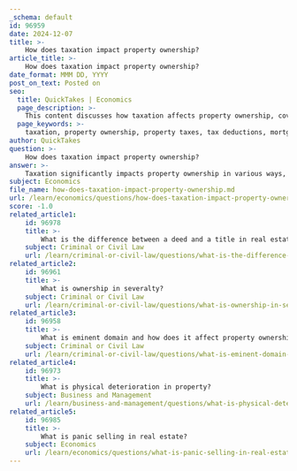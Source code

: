 ```yaml
---
_schema: default
id: 96959
date: 2024-12-07
title: >-
    How does taxation impact property ownership?
article_title: >-
    How does taxation impact property ownership?
date_format: MMM DD, YYYY
post_on_text: Posted on
seo:
  title: QuickTakes | Economics
  page_description: >-
    This content discusses how taxation affects property ownership, covering aspects such as property taxes, tax deductions for homeowners, the impact of imputed rental income, and the importance of ownership structures on tax obligations.
  page_keywords: >-
    taxation, property ownership, property taxes, tax deductions, mortgage interest, real estate market, financial burden, tax initiatives, ownership structure, market stability, wealth building, imputed rental income, estate planning
author: QuickTakes
question: >-
    How does taxation impact property ownership?
answer: >-
    Taxation significantly impacts property ownership in various ways, influencing both the financial burden on homeowners and the overall real estate market dynamics. Here are some key points regarding the effects of taxation on property ownership:\n\n1. **Property Taxes**: Homeowners are subject to property taxes, which are levied on real estate based on its assessed value. Rising property taxes can create financial strain, particularly for middle-class homeowners. This has led to calls for restoring state and local tax deductions to alleviate the tax burden and protect the value of homeownership as a means of building wealth and fostering strong communities.\n\n2. **Tax Deductions**: One of the primary tax benefits of owning a home is the ability to deduct mortgage interest and property tax payments from federal taxable income, provided homeowners itemize their deductions. This can significantly reduce the overall tax liability for homeowners, making property ownership more financially attractive.\n\n3. **Imputed Rental Income**: Homeowners benefit from the imputed rental income they receive from their property, which is not taxed. This aspect of homeownership can enhance the financial appeal of owning property compared to renting.\n\n4. **Impact of Tax Initiatives**: The effects of existing or proposed property tax initiatives can vary widely by community. Understanding the local property-level impacts is crucial, as different counties report tax payment data differently, complicating the assessment of how tax changes affect owner-occupied properties.\n\n5. **Ownership Structure and Tax Implications**: The type of ownership (e.g., sole ownership, joint tenancy, or tenancy by the entirety) can influence tax obligations and liabilities. Different ownership structures may have varying implications for estate planning and tax liabilities, affecting how property is transferred and the associated tax burdens.\n\n6. **Market Stability**: Property taxes are generally stable year-to-year, as only a small fraction of properties are sold and reassessed annually. This stability can insulate property tax revenue from fluctuations in the real estate market, but it also means that homeowners may face increasing tax rates even when property values are stagnant or declining.\n\nIn summary, taxation plays a critical role in shaping the financial landscape of property ownership, influencing decisions related to purchasing, maintaining, and transferring real estate. Understanding these tax implications is essential for effective financial planning and informed decision-making in real estate.
subject: Economics
file_name: how-does-taxation-impact-property-ownership.md
url: /learn/economics/questions/how-does-taxation-impact-property-ownership
score: -1.0
related_article1:
    id: 96978
    title: >-
        What is the difference between a deed and a title in real estate?
    subject: Criminal or Civil Law
    url: /learn/criminal-or-civil-law/questions/what-is-the-difference-between-a-deed-and-a-title-in-real-estate
related_article2:
    id: 96961
    title: >-
        What is ownership in severalty?
    subject: Criminal or Civil Law
    url: /learn/criminal-or-civil-law/questions/what-is-ownership-in-severalty
related_article3:
    id: 96958
    title: >-
        What is eminent domain and how does it affect property ownership?
    subject: Criminal or Civil Law
    url: /learn/criminal-or-civil-law/questions/what-is-eminent-domain-and-how-does-it-affect-property-ownership
related_article4:
    id: 96973
    title: >-
        What is physical deterioration in property?
    subject: Business and Management
    url: /learn/business-and-management/questions/what-is-physical-deterioration-in-property
related_article5:
    id: 96985
    title: >-
        What is panic selling in real estate?
    subject: Economics
    url: /learn/economics/questions/what-is-panic-selling-in-real-estate
---
```


&nbsp;